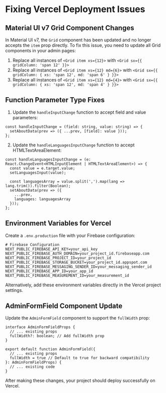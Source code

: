 # Fixing Vercel Deployment Issues

## Material UI v7 Grid Component Changes

In Material UI v7, the `Grid` component has been updated and no longer accepts the `item` prop directly. To fix this issue, you need to update all Grid components in your admin pages:

1. Replace all instances of `<Grid item xs={12}>` with `<Grid sx={{ gridColumn: 'span 12' }}>`
2. Replace all instances of `<Grid item xs={12} md={6}>` with `<Grid sx={{ gridColumn: { xs: 'span 12', md: 'span 6' } }}>`
3. Replace all instances of `<Grid item xs={12} md={4}>` with `<Grid sx={{ gridColumn: { xs: 'span 12', md: 'span 4' } }}>`

## Function Parameter Type Fixes

1. Update the `handleInputChange` function to accept field and value parameters:

```tsx
const handleInputChange = (field: string, value: string) => {
  setAboutData(prev => ({ ...prev, [field]: value }));
};
```

2. Update the `handleLanguagesInputChange` function to accept HTMLTextAreaElement:

```tsx
const handleLanguagesInputChange = (e: React.ChangeEvent<HTMLInputElement | HTMLTextAreaElement>) => {
  const value = e.target.value;
  setLanguagesInput(value);
  
  const languagesArray = value.split(',').map(lang => lang.trim()).filter(Boolean);
  setAboutData(prev => ({
    ...prev,
    languages: languagesArray
  }));
};
```

## Environment Variables for Vercel

Create a `.env.production` file with your Firebase configuration:

```
# Firebase Configuration
NEXT_PUBLIC_FIREBASE_API_KEY=your_api_key
NEXT_PUBLIC_FIREBASE_AUTH_DOMAIN=your_project_id.firebaseapp.com
NEXT_PUBLIC_FIREBASE_PROJECT_ID=your_project_id
NEXT_PUBLIC_FIREBASE_STORAGE_BUCKET=your_project_id.appspot.com
NEXT_PUBLIC_FIREBASE_MESSAGING_SENDER_ID=your_messaging_sender_id
NEXT_PUBLIC_FIREBASE_APP_ID=your_app_id
NEXT_PUBLIC_FIREBASE_MEASUREMENT_ID=your_measurement_id
```

Alternatively, add these environment variables directly in the Vercel project settings.

## AdminFormField Component Update

Update the `AdminFormField` component to support the `fullWidth` prop:

```tsx
interface AdminFormFieldProps {
  // ... existing props
  fullWidth?: boolean; // Add fullWidth prop
}

export default function AdminFormField({
  // ... existing props
  fullWidth = true // Default to true for backward compatibility
}: AdminFormFieldProps) {
  // ... existing code
}
```

After making these changes, your project should deploy successfully on Vercel. 